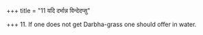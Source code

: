 +++
title = "11 यदि दर्भान्न विन्देदप्सु"

+++
11. If one does not get Darbha-grass one should offer in water. 
